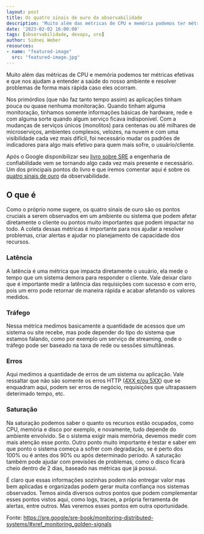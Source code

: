 ```yaml
---
layout: post
title: Os quatro sinais de ouro da observabilidade
description: 'Muito além das métricas de CPU e memória podemos ter métricas efetivas e que nos ajudam a entender a saúde do nosso ambiente e resolver problemas de forma mais rápida caso eles ocorram..'
date: '2023-02-02 16:00:00'
tags: [observabilidade, devops, sre]
author: Sidnei Weber
resources:
- name: "featured-image"
  src: "featured-image.jpg"
---
```


Muito além das métricas de CPU e memória podemos ter métricas efetivas e que nos ajudam a entender a saúde do nosso ambiente e resolver problemas de forma mais rápida caso eles ocorram.

Nos primórdios (que não faz tanto tempo assim) as aplicações tinham pouca ou quase nenhuma monitoração. Quando tinham alguma monitoração, tinhamos somente informações básicas de hardware, rede e com alguma sorte quando algum serviço ficava indisponivel. Com a mudanças de serviços únicos (monolitos) para centenas ou até milhares de microserviços, ambientes complexos, velozes, na nuvem e com uma visibilidade cada vez mais difícil, foi necessário mudar os padrões de indicadores para algo mais efetivo para quem mais sofre, o usuário/cliente.

Após o Google disponibilizar seu [livro sobre SRE](https://sre.google/sre-book/table-of-contents/) a engenharia de confiabilidade vem se tornando algo cada vez mais presente e necessário. Um dos principais pontos do livro e que iremos comentar aqui é sobre os [quatro sinais de ouro](https://sre.google/sre-book/monitoring-distributed-systems/#xref_monitoring_golden-signals) da observabilidade.

## O que é

Como o próprio nome sugere, os quatro sinais de ouro são os pontos cruciais a serem observados em um ambiente ou sistema que podem afetar diretamente o cliente ou pontos muito importantes que podem impactar no todo. A coleta dessas métricas é importante para nos ajudar a resolver problemas, criar alertas e ajudar no planejamento de capacidade dos recursos.

### Latência

A latência é uma métrica que impacta diretamente o usuário, ela mede o tempo que um sistema demora para responder o cliente. Vale deixar claro que é importante medir a latência das requisições com sucesso e com erro, pois um erro pode retornar de maneira rápida e acabar afetando os valores medidos.

### Tráfego

Nessa métrica medimos basicamente a quantidade de acessos que um sistema ou site recebe, mas pode depender do tipo do sistema que estamos falando, como por exemplo um serviço de streaming, onde o tráfego pode ser baseado na taxa de rede ou sessões simultâneas.

### Erros

Aqui medimos a quantidade de erros de um sistema ou aplicação. Vale ressaltar que não são somente os erros HTTP ([4XX e/ou 5XX](https://developer.mozilla.org/pt-BR/docs/Web/HTTP/Status)) que se enquadram aqui, podem ser erros de negócio, requisições que ultrapassem deterimado tempo, etc.

### Saturação

Na saturação podemos saber o quanto os recursos estão ocupados, como CPU, memória e disco por exemplo, e novamente, tudo depende do ambiente envolvido. Se o sistema exigir mais memória, devemos medir com mais atenção esse ponto. Outro ponto muito importante é testar e saber em que ponto o sistema começa a sofrer com degradação, se é perto dos 100% ou é antes dos 90% ou após determinado período. A saturação também pode ajudar com previsões de problemas, como o disco ficará cheio dentro de 2 dias, baseado nas métricas que já possui.

É claro que essas informações sozinhas podem não entregar valor mas bem aplicadas e organizadas podem gerar muita confiança nos sistemas observados. Temos ainda diversos outros pontos que podem complementar esses pontos vistos aqui, como logs, traces, a própria ferramenta de alertas, entre outros. Mas veremos esses pontos em outra oportunidade.

Fonte: https://sre.google/sre-book/monitoring-distributed-systems/#xref_monitoring_golden-signals